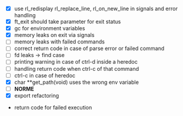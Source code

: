 - [x] use rl_redisplay rl_replace_line, rl_on_new_line in signals and error handling
- [x] ft_exit should take parameter for exit status
- [x] gc for environment variables
- [x] memory leaks on exit via signals
- [ ] memory leaks with failed commands
- [ ] correct return code in case of parse error or failed command
- [ ] fd leaks -> find case 
- [ ] printing warning in case of ctrl-d inside a heredoc
- [ ] handling return code when ctrl-c of that command 
- [ ] ctrl-c in case of heredoc
- [x] char	**get_path(void) uses the wrong env variable
- [ ] **NORME**
- [x] export refactoring
- return code for failed execution